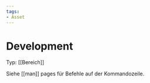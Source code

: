 ```yaml
---
tags:
- Asset
---
```

# Development
Typ: [[Bereich]]

Siehe [[man]] pages für Befehle auf der Kommandozeile.